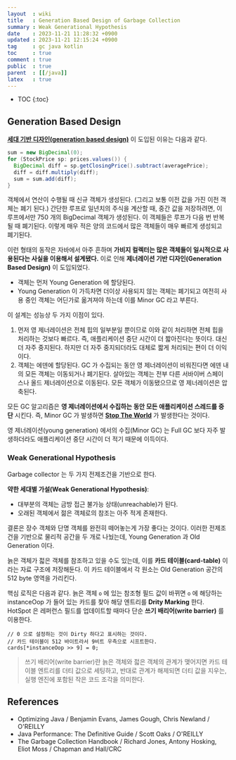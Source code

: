 ```yaml
---
layout  : wiki
title   : Generation Based Design of Garbage Collection
summary : Weak Generational Hypothesis
date    : 2023-11-21 11:28:32 +0900
updated : 2023-11-21 12:15:24 +0900
tag     : gc java kotlin
toc     : true
comment : true
public  : true
parent  : [[/java]]
latex   : true
---
```

* TOC
{:toc}

## Generation Based Design

__[세대 기반 디자인(generation based design)](https://baekjungho.github.io/wiki/java/java-garbage-collection/#birth-of-generation)__ 이 도입된 이유는 다음과 같다.

```java
sum = new BigDecimal(0);
for (StockPrice sp: prices.values()) {
  BigDecimal diff = sp.getClosingPrice().subtract(averagePrice);
  diff = diff.multiply(diff);
  sum = sum.add(diff);
}
```

객체에서 연산이 수행될 때 신규 객체가 생성된다. (그리고 보통 이전 값을 가진 이전 객체는 폐기 된다.) 간단한 루프로 일년치의 주식을 계산할 때, 중간 값을 저장하려면, 이 루프에서만 750 개의 BigDecimal 객체가 생성된다.
이 객체들은 루프가 다음 번 반복될 때 폐기된다. 이렇게 매우 적은 양의 코드에서 많은 객체들이 매우 빠르게 생성되고 폐기된다.

이런 형태의 동작은 자바에서 아주 흔하며 __가비지 컬렉터는 많은 객체들이 일시적으로 사용된다는 사실을 이용해서 설계됐다.__ 이로 인해 __제너레이션 기반 디자인(Generation Based Design)__ 이 도입되었다.

- 객체는 먼저 Young Generation 에 할당된다.
- Young Generation 이 가득차면 더이상 사용되지 않는 객체는 폐기되고 여전히 사용 중인 객체는 어딘가로 옮겨져야 하는데 이를 Minor GC 라고 부른다.

이 설계는 성능상 두 가지 이점이 있다.

1. 먼저 영 제너레이션은 전체 힙의 일부분일 뿐이므로 이와 같이 처리하면 전체 힙을 처리하는 것보다 빠르다. 즉, 애플리케이션 중단 시간이 더 짧아진다는 뜻이다. 대신 더 자주 중지된다. 하지만 더 자주 중지되더라도 대체로 짧게 처리되는 편이 더 이익이다.
2. 객체는 에덴에 할당된다. GC 가 수집되는 동안 영 제너레이션이 비워진다면 에덴 내의 모든 객체는 이동되거나 폐기된다. 살아있는 객체는 전부 다른 서바이버 스페이스나 올드 제너레이션으로 이동된다. 모든 객체가 이동됐으므로 영 제너레이션은 압축된다.

모든 GC 알고리즘은 __영 제너레이션에서 수집하는 동안 모든 애플리케이션 스레드를 중단__ 시킨다. 즉, Minor GC 가 발생하면 __[Stop The World](https://baekjungho.github.io/wiki/java/java-garbage-collection/#stop-the-world)__ 가 발생한다는 것이다.

영 제너레이션(young generation) 에서의 수집(Minor GC) 는 Full GC 보다 자주 발생하더라도 애플리케이션 중단 시간이 더 적기 때문에 이득이다. 

### Weak Generational Hypothesis

Garbage collector 는 두 가지 전제조건을 기반으로 한다.

__약한 세대별 가설(Weak Generational Hypothesis)__:
- 대부분의 객체는 금방 접근 불가능 상태(unreachable)가 된다.
- 오래된 객체에서 젊은 객체로의 참조는 아주 적게 존재한다.

결론은 장수 객체와 단명 객체를 완전히 떼어놓는게 가장 좋다는 것이다. 이러한 전제조건을 기반으로 물리적 공간을 두 개로 나눴는데, Young Generation 과 Old Generation 이다.

늙은 객체가 젋은 객체를 참조하고 있을 수도 있는데, 이를 __카드 테이블(card-table)__ 이라는 자료 구조에 저장해둔다.
이 카드 테이블에서 각 원소는 Old Generation 공간의 512 byte 영역을 가리킨다.

핵심 로직은 다음과 같다. 늙은 객체 `o` 에 있는 참조형 필드 값이 바뀌면 `o` 에 해당하는 instanceOop 가 들어 있는 카드를 찾아 해당 엔트리를 __Drity Marking__ 한다.
HotSpot 은 레퍼런스 필드를 업데이트할 때마다 단순 __쓰기 배리어(write barrier)__ 를 이용한다.

```
// 0 으로 설정하는 것이 Dirty 하다고 표시하는 것이다.
// 카드 테이블이 512 바이트라서 9비트 우측으로 시프트한다.
cards[*instanceOop >> 9] = 0;
```

> 쓰기 배리어(write barrier)란 늙은 객체와 젋은 객체의 관계가 맺어지면 카드 테이블 엔트리를 더티 값으로 세팅하고, 반대로 관계가 해제되면 더티 값을 지우는, 실행 엔진에 포함된 작은 코드 조각을 의미한다.

## References

- Optimizing Java / Benjamin Evans, James Gough, Chris Newland / O'REILLY
- Java Performance: The Definitive Guide / Scott Oaks / O'REILLY
- The Garbage Collection Handbook / Richard Jones, Antony Hosking, Eliot Moss / Chapman and Hall/CRC